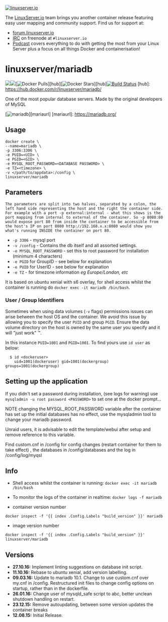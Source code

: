 [linuxserverurl]: https://linuxserver.io
[forumurl]: https://forum.linuxserver.io
[ircurl]: https://www.linuxserver.io/irc/
[podcasturl]: https://www.linuxserver.io/podcast/

[![linuxserver.io](https://raw.githubusercontent.com/linuxserver/docker-templates/master/linuxserver.io/img/linuxserver_medium.png)][linuxserverurl]

The [LinuxServer.io][linuxserverurl] team brings you another container release featuring easy user mapping and community support. Find us for support at:
* [forum.linuxserver.io][forumurl]
* [IRC][ircurl] on freenode at `#linuxserver.io`
* [Podcast][podcasturl] covers everything to do with getting the most from your Linux Server plus a focus on all things Docker and containerisation!

# linuxserver/mariadb
[![](https://images.microbadger.com/badges/version/linuxserver/mariadb.svg)](https://microbadger.com/images/linuxserver/mariadb "Get your own version badge on microbadger.com")[![](https://images.microbadger.com/badges/image/linuxserver/mariadb.svg)](http://microbadger.com/images/linuxserver/mariadb "Get your own image badge on microbadger.com")[![Docker Pulls](https://img.shields.io/docker/pulls/linuxserver/mariadb.svg)][hub][![Docker Stars](https://img.shields.io/docker/stars/linuxserver/mariadb.svg)][hub][![Build Status](http://jenkins.linuxserver.io:8080/buildStatus/icon?job=Dockers/LinuxServer.io/linuxserver-mariadb)](http://jenkins.linuxserver.io:8080/job/Dockers/job/LinuxServer.io/job/linuxserver-mariadb/)
[hub]: https://hub.docker.com/r/linuxserver/mariadb/

One of the most popular database servers. Made by the original developers of MySQL

[![mariadb](https://raw.githubusercontent.com/linuxserver/docker-templates/master/linuxserver.io/img/mariadb-git.png)][mariaurl]
[mariaurl]: https://mariadb.org/

## Usage

```
docker create \
--name=mariadb \
-p 3306:3306 \
-e PUID=<UID> \
-e PGID=<GID> \
-e MYSQL_ROOT_PASSWORD=<DATABASE PASSWORD> \
-e TZ=<timezone> \
-v </path/to/appdata>:/config \
linuxserver/mariadb
```

## Parameters

`The parameters are split into two halves, separated by a colon, the left hand side representing the host and the right the container side. 
For example with a port -p external:internal - what this shows is the port mapping from internal to external of the container.
So -p 8080:80 would expose port 80 from inside the container to be accessible from the host's IP on port 8080
http://192.168.x.x:8080 would show you what's running INSIDE the container on port 80.`


* `-p 3306` - mysql port
* `-v /config` - Contains the db itself and all assorted settings. 
* `-e MYSQL_ROOT_PASSWORD` - set this to root password for installation (minimum 4 characters)
* `-e PGID` for GroupID - see below for explanation
* `-e PUID` for UserID - see below for explanation
* `-e TZ` - for timezone information *eg Europe/London, etc*

It is based on ubuntu xenial with s6 overlay, for shell access whilst the container is running do `docker exec -it mariadb /bin/bash`.

### User / Group Identifiers

Sometimes when using data volumes (`-v` flags) permissions issues can arise between the host OS and the container. We avoid this issue by allowing you to specify the user `PUID` and group `PGID`. Ensure the data volume directory on the host is owned by the same user you specify and it will "just work" ™.

In this instance `PUID=1001` and `PGID=1001`. To find yours use `id user` as below:

```
  $ id <dockeruser>
    uid=1001(dockeruser) gid=1001(dockergroup) groups=1001(dockergroup)
```

## Setting up the application 

If you didn't set a password during installation, (see logs for warning) use 
`mysqladmin -u root password <PASSWORD>` 
to set one at the docker prompt...

NOTE changing the MYSQL_ROOT_PASSWORD variable after the container has set up the initial databases has no effect, use the mysqladmin tool to change your mariadb password. 

Unraid users, it is advisable to edit the template/webui after setup and remove reference to this variable.

Find custom.cnf in /config for config changes (restart container for them to take effect)
, the databases in /config/databases and the log in /config/log/myqsl

## Info

* Shell access whilst the container is running: `docker exec -it mariadb /bin/bash`
* To monitor the logs of the container in realtime: `docker logs -f mariadb`

* container version number 

`docker inspect -f '{{ index .Config.Labels "build_version" }}' mariadb`

* image version number

`docker inspect -f '{{ index .Config.Labels "build_version" }}' linuxserver/mariadb`

## Versions

+ **27.10.16:** Implement linting suggestions on database init script.
+ **11.10.16:** Rebase to ubuntu xenial, add version labelling.
+ **09.03.16:** Update to mariadb 10.1. Change to use custom.cnf over my.cnf in /config. Restructured init files to change config options on startup, rather than in the dockerfile.
+ **26.01.16:** Change user of mysqld_safe script to abc, better unclean shutdown handling on restart.
+ **23.12.15:** Remove autoupdating, between some version updates the container breaks
+ **12.08.15:** Initial Release.
